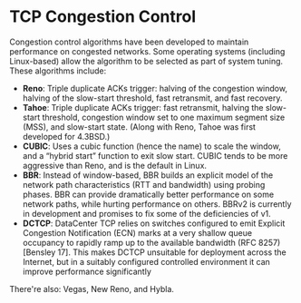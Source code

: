 # TCP Congestion Control

Congestion control algorithms have been developed to maintain performance on congested
networks. Some operating systems (including Linux-based) allow the algorithm to be selected as
part of system tuning. These algorithms include:

* **Reno**: Triple duplicate ACKs trigger: halving of the congestion window, halving of the
slow-start threshold, fast retransmit, and fast recovery.
* **Tahoe**: Triple duplicate ACKs trigger: fast retransmit, halving the slow-start threshold,
congestion window set to one maximum segment size (MSS), and slow-start state. (Along
with Reno, Tahoe was first developed for 4.3BSD.)
* **CUBIC**: Uses a cubic function (hence the name) to scale the window, and a “hybrid start”
function to exit slow start. CUBIC tends to be more aggressive than Reno, and is the
default in Linux.
* **BBR**: Instead of window-based, BBR builds an explicit model of the network path characteristics
(RTT and bandwidth) using probing phases. BBR can provide dramatically better
performance on some network paths, while hurting performance on others. BBRv2 is
currently in development and promises to fix some of the deficiencies of v1.
* **DCTCP**: DataCenter TCP relies on switches configured to emit Explicit Congestion
Notification (ECN) marks at a very shallow queue occupancy to rapidly ramp up to the
available bandwidth (RFC 8257) [Bensley 17]. This makes DCTCP unsuitable for deployment
across the Internet, but in a suitably configured controlled environment it can
improve performance significantly

There're also: Vegas, New Reno, and Hybla.
